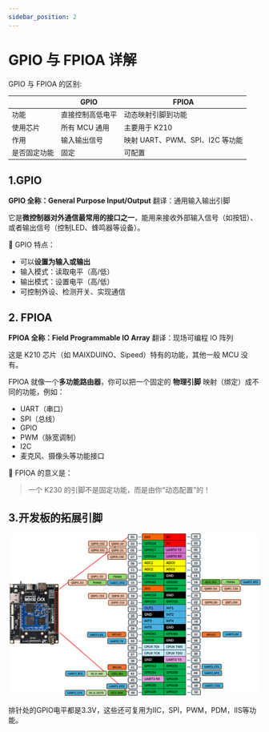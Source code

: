 ```yaml
---
sidebar_position: 2
---
```

#  GPIO 与 FPIOA 详解

GPIO 与 FPIOA 的区别:

|              | GPIO             | FPIOA                           |
| ------------ | ---------------- | ------------------------------- |
| 功能         | 直接控制高低电平 | 动态映射引脚到功能              |
| 使用芯片     | 所有 MCU 通用    | 主要用于 K210                   |
| 作用         | 输入输出信号     | 映射 UART、PWM、SPI、I2C 等功能 |
| 是否固定功能 | 固定             | 可配置                          |



## 1.GPIO

**GPIO 全称：General Purpose Input/Output**
 翻译：通用输入输出引脚

它是**微控制器对外通信最常用的接口之一**，能用来接收外部输入信号（如按钮）、或者输出信号（控制LED、蜂鸣器等设备）。

🔹 GPIO 特点：

- 可以**设置为输入或输出**
- 输入模式：读取电平（高/低）
- 输出模式：设置电平（高/低）
- 可控制外设、检测开关、实现通信



## 2. FPIOA

**FPIOA 全称：Field Programmable IO Array**
 翻译：现场可编程 IO 阵列

这是 K210 芯片（如 MAIXDUINO、Sipeed）特有的功能，其他一般 MCU 没有。

FPIOA 就像一个**多功能路由器**，你可以把一个固定的 **物理引脚** 映射（绑定）成不同的功能，例如：

- UART（串口）
- SPI（总线）
- GPIO
- PWM（脉宽调制）
- I2C
- 麦克风、摄像头等功能接口

🔹 FPIOA 的意义是：

> 一个 K230 的引脚不是固定功能，而是由你“动态配置”的！



## 3.开发板的拓展引脚

![image-20250421160706331](${images}/image-20250421160706331.png)

排针处的GPIO电平都是3.3V，这些还可复用为IIC，SPI，PWM，PDM，IIS等功能。